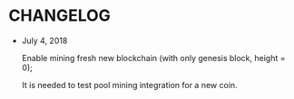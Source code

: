 CHANGELOG
=========

- July 4, 2018

  Enable mining fresh new blockchain (with only genesis block, height = 0);
  
  It is needed to test pool mining integration for a new coin.